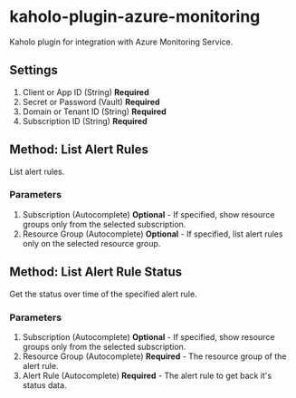 # kaholo-plugin-azure-monitoring
Kaholo plugin for integration with Azure Monitoring Service.

## Settings
1. Client or App ID (String) **Required**
2. Secret or Password (Vault) **Required**
3. Domain or Tenant ID (String) **Required**
4. Subscription ID (String) **Required** 

## Method: List Alert Rules
List alert rules.

### Parameters
1. Subscription (Autocomplete) **Optional** - If specified, show resource groups only from the selected subscription.
2. Resource Group (Autocomplete) **Optional** - If specified, list alert rules only on the selected resource group.

## Method: List Alert Rule Status
Get the status over time of the specified alert rule.

### Parameters
1. Subscription (Autocomplete) **Optional** - If specified, show resource groups only from the selected subscription.
2. Resource Group (Autocomplete) **Required** - The resource group of the alert rule.
3. Alert Rule (Autocomplete) **Required** - The alert rule to get back it's status data.
